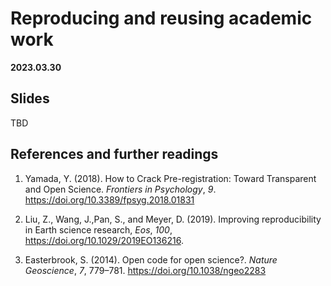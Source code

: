 # Reproducing and reusing academic work

**2023.03.30**

## Slides

TBD

## References and further readings

1. Yamada, Y. (2018). How to Crack Pre-registration: Toward Transparent and Open Science. *Frontiers in Psychology*, *9*. https://doi.org/10.3389/fpsyg.2018.01831

2. Liu, Z., Wang, J.,Pan, S., and Meyer, D. (2019). Improving reproducibility in Earth science research, *Eos*, *100*, https://doi.org/10.1029/2019EO136216.

3. Easterbrook, S. (2014). Open code for open science?. *Nature Geoscience*, *7*, 779–781. https://doi.org/10.1038/ngeo2283